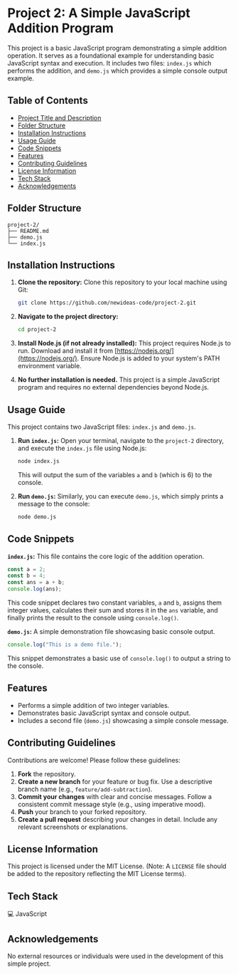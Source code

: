 # Project 2: A Simple JavaScript Addition Program

This project is a basic JavaScript program demonstrating a simple addition operation. It serves as a foundational example for understanding basic JavaScript syntax and execution.  It includes two files: `index.js` which performs the addition, and `demo.js` which provides a simple console output example.

## Table of Contents

- [Project Title and Description](#project-title-and-description)
- [Folder Structure](#folder-structure)
- [Installation Instructions](#installation-instructions)
- [Usage Guide](#usage-guide)
- [Code Snippets](#code-snippets)
- [Features](#features)
- [Contributing Guidelines](#contributing-guidelines)
- [License Information](#license-information)
- [Tech Stack](#tech-stack)
- [Acknowledgements](#acknowledgements)


## Folder Structure

```
project-2/
├── README.md
├── demo.js
└── index.js
```

## Installation Instructions

1. **Clone the repository:** Clone this repository to your local machine using Git:

   ```bash
   git clone https://github.com/newideas-code/project-2.git
   ```

2. **Navigate to the project directory:**

   ```bash
   cd project-2
   ```

3. **Install Node.js (if not already installed):** This project requires Node.js to run. Download and install it from [https://nodejs.org/](https://nodejs.org/).  Ensure Node.js is added to your system's PATH environment variable.

4. **No further installation is needed.** This project is a simple JavaScript program and requires no external dependencies beyond Node.js.


## Usage Guide

This project contains two JavaScript files: `index.js` and `demo.js`.

1. **Run `index.js`:** Open your terminal, navigate to the `project-2` directory, and execute the `index.js` file using Node.js:

   ```bash
   node index.js
   ```

   This will output the sum of the variables `a` and `b` (which is 6) to the console.

2. **Run `demo.js`:** Similarly, you can execute `demo.js`, which simply prints a message to the console:

   ```bash
   node demo.js
   ```


## Code Snippets

**`index.js`:** This file contains the core logic of the addition operation.

```javascript
const a = 2;
const b = 4;
const ans = a + b;
console.log(ans);
```

This code snippet declares two constant variables, `a` and `b`, assigns them integer values, calculates their sum and stores it in the `ans` variable, and finally prints the result to the console using `console.log()`.

**`demo.js`:** A simple demonstration file showcasing basic console output.

```javascript
console.log("This is a demo file.");
```

This snippet demonstrates a basic use of `console.log()` to output a string to the console.


## Features

* Performs a simple addition of two integer variables.
* Demonstrates basic JavaScript syntax and console output.
* Includes a second file (`demo.js`) showcasing a simple console message.


## Contributing Guidelines

Contributions are welcome! Please follow these guidelines:

1. **Fork** the repository.
2. **Create a new branch** for your feature or bug fix. Use a descriptive branch name (e.g., `feature/add-subtraction`).
3. **Commit your changes** with clear and concise messages. Follow a consistent commit message style (e.g., using imperative mood).
4. **Push** your branch to your forked repository.
5. **Create a pull request** describing your changes in detail.  Include any relevant screenshots or explanations.


## License Information

This project is licensed under the MIT License.  (Note: A `LICENSE` file should be added to the repository reflecting the MIT License terms).


## Tech Stack

💻 JavaScript

## Acknowledgements

No external resources or individuals were used in the development of this simple project.
